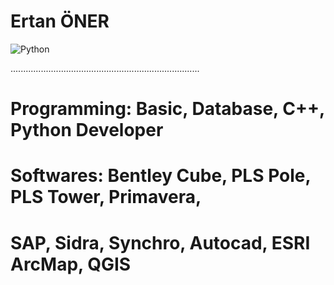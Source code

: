 <h1>Ertan ÖNER </h1>
<img src="https://www.python.org/static/img/python-logo.png" alt="Python"/>

...........................................................................
<h1> Programming: Basic, Database, C++, Python Developer   </h1>
<h1> Softwares: Bentley Cube, PLS Pole, PLS Tower, Primavera,</h1>
<h1>            SAP, Sidra, Synchro, Autocad, ESRI ArcMap, QGIS </h1>
